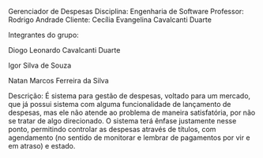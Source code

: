 Gerenciador de Despesas
Disciplina: Engenharia de Software
Professor: Rodrigo Andrade
Cliente: Cecília Evangelina Cavalcanti Duarte


Integrantes do grupo: 
    <p>Diogo Leonardo Cavalcanti Duarte</p>
    <p>Igor Silva de Souza</p>
    <p>Natan Marcos Ferreira da Silva</p>



Descrição:
    <body>É sistema para gestão de despesas, voltado para um mercado, que já possui sistema com alguma
    funcionalidade de lançamento de despesas, mas ele não atende ao problema de maneira satisfatória,
    por não se tratar de algo direcionado. O sistema terá ênfase justamente nesse ponto, permitindo 
    controlar as despesas através de títulos, com agendamento (no sentido de monitorar e lembrar de 
    pagamentos por vir e em atraso) e estado.</body>
